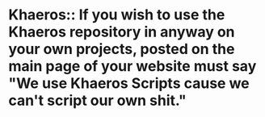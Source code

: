 Khaeros:: If you wish to use the Khaeros repository in anyway on your own projects, posted on the main page of your website must say "We use Khaeros Scripts cause we can't script our own shit."
=======
